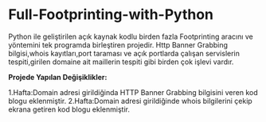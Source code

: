 # Full-Footprinting-with-Python
Python ile geliştirilen açık kaynak kodlu birden fazla Footprinting aracını ve yöntemini tek programda birleştiren projedir.
Http Banner Grabbing bilgisi,whois kayıtları,port taraması ve açık portlarda çalışan servislerin tespiti,girilen domaine ait maillerin tespiti gibi birden çok işlevi vardır.

<b> Projede Yapılan Değişiklikler: </b>

1.Hafta:Domain adresi girildiğinda HTTP Banner Grabbing bilgisini veren kod  blogu eklenmiştir.
2.Hafta:Domain adresi girildiğinde whois bilgilerini çekip ekrana getiren kod blogu eklenmiştir.
